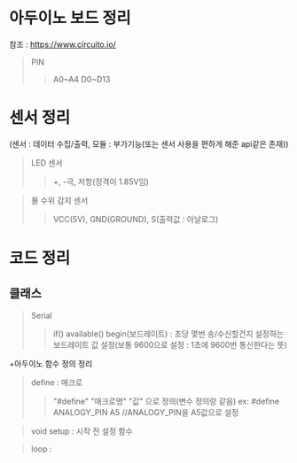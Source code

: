 # 아두이노 보드 정리
참조 : https://www.circuito.io/

> PIN
>> A0~A4
>> D0~D13

>

# 센서 정리
(센서 : 데이터 수집/출력, 모듈 : 부가기능(또는 센서 사용을 편하게 해준 api같은 존재))



> LED 센서
>> +, -극, 저항(정격이 1.85V임)

> 물 수위 감지 센서
>> VCC(5V), GND(GROUND), S(출력값 : 아날로그)


>

# 코드 정리

## 클래스
>Serial
>>if()
>>available()
>>begin(보드레이트) : 초당 몇번 송/수신할건지 설정하는 보드레이트 값 설정(보통 9600으로 설정 : 1초에 9600번 통신한다는 뜻)
>>


+아두이노 함수 정의 정리

> define : 매크로
>>"#define" "매크로명" "값" 으로 정의(변수 정의랑 같음)
>>ex: #define ANALOGY_PIN A5 //ANALOGY_PIN을 A5값으로 설정

> void setup : 시작 전 설정 함수
>> 

> loop : 
